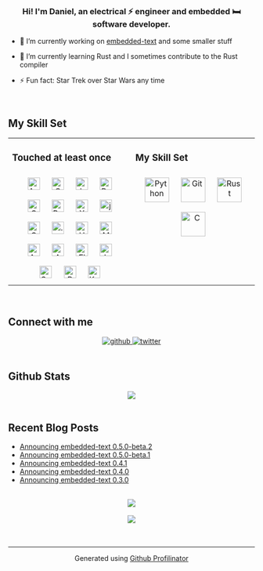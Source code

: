 ### <div align="center">Hi! I'm Daniel, an electrical ⚡ engineer and embedded 🛏 software developer.</div>  
  

- 🔭 I’m currently working on [embedded-text](https://github.com/embedded-graphics/embedded-text) and some smaller stuff  
  

- 🌱 I’m currently learning Rust and I sometimes contribute to the Rust compiler  
  

- ⚡ Fun fact: Star Trek over Star Wars any time   
  

<br/>  


## My Skill Set  
<table><tr><td valign="top" width="50%">



### Touched at least once  
<div align="center">  
<img style="margin: 10px" src="https://profilinator.rishav.dev/skills-assets/android-original-wordmark.svg" alt="Android" height="25" />  
<img style="margin: 10px" src="https://profilinator.rishav.dev/skills-assets/cplusplus-original.svg" alt="C++" height="25" />  
<img style="margin: 10px" src="https://profilinator.rishav.dev/skills-assets/javascript-original.svg" alt="JavaScript" height="25" />  
<img style="margin: 10px" src="https://profilinator.rishav.dev/skills-assets/raspberrypi.png" alt="Raspberry Pi" height="25" />  
<img style="margin: 10px" src="https://profilinator.rishav.dev/skills-assets/css3-original-wordmark.svg" alt="CSS3" height="25" />  
<img style="margin: 10px" src="https://profilinator.rishav.dev/skills-assets/rails-original-wordmark.svg" alt="Ruby on Rails" height="25" />  
<img style="margin: 10px" src="https://profilinator.rishav.dev/skills-assets/xampp.png" alt="XAMPP" height="25" />  
<img style="margin: 10px" src="https://profilinator.rishav.dev/skills-assets/jquery.png" alt="jQuery" height="25" />  
<img style="margin: 10px" src="https://profilinator.rishav.dev/skills-assets/csharp-original.svg" alt="C#" height="25" />  
<img style="margin: 10px" src="https://profilinator.rishav.dev/skills-assets/dot-net-original-wordmark.svg" alt=".NET" height="25" />  
<img style="margin: 10px" src="https://profilinator.rishav.dev/skills-assets/html5-original-wordmark.svg" alt="HTML5" height="25" />  
<img style="margin: 10px" src="https://profilinator.rishav.dev/skills-assets/mysql-original-wordmark.svg" alt="MySQL" height="25" />  
<img style="margin: 10px" src="https://profilinator.rishav.dev/skills-assets/arduino.png" alt="Arduino" height="25" />  
<img style="margin: 10px" src="https://profilinator.rishav.dev/skills-assets/amazonwebservices-original-wordmark.svg" alt="AWS" height="25" />  
<img style="margin: 10px" src="https://profilinator.rishav.dev/skills-assets/electron-original.svg" alt="Electron" height="25" />  
<img style="margin: 10px" src="https://profilinator.rishav.dev/skills-assets/java-original-wordmark.svg" alt="Java" height="25" />  
<img style="margin: 10px" src="https://profilinator.rishav.dev/skills-assets/symfony_black_03.svg" alt="Symfony" height="25" />  
<img style="margin: 10px" src="https://profilinator.rishav.dev/skills-assets/php-original.svg" alt="PHP" height="25" />  
<img style="margin: 10px" src="https://profilinator.rishav.dev/skills-assets/apache_kafka-icon.svg" alt="Kafka" height="25" />  
</div>

</td><td valign="top" width="50%">



### My Skill Set  
<div align="center">  
<img style="margin: 10px" src="https://profilinator.rishav.dev/skills-assets/python-original.svg" alt="Python" height="50" />  
<img style="margin: 10px" src="https://profilinator.rishav.dev/skills-assets/git-scm-icon.svg" alt="Git" height="50" />  
<img style="margin: 10px" src="https://profilinator.rishav.dev/skills-assets/rust-plain.svg" alt="Rust" height="50" />  
<img style="margin: 10px" src="https://profilinator.rishav.dev/skills-assets/c-original.svg" alt="C" height="50" />  
</div>

</td></tr></table>  

<br/>  


## Connect with me  
<div align="center">
<a href="https://github.com/bugadani" target="_blank">
<img src=https://img.shields.io/badge/github-%2324292e.svg?&style=for-the-badge&logo=github&logoColor=white alt=github style="margin-bottom: 5px;" />
</a>
<a href="https://twitter.com/@bugadani" target="_blank">
<img src=https://img.shields.io/badge/twitter-%2300acee.svg?&style=for-the-badge&logo=twitter&logoColor=white alt=twitter style="margin-bottom: 5px;" />
</a>  
</div>  
  

<br/>  


## Github Stats  
<div align="center"><img src="https://github-readme-stats.vercel.app/api/top-langs/?username=bugadani&hide_border=true&layout=compact" align="center" /></div>  

<br/>  


## Recent Blog Posts  
<!-- BLOG-POST-LIST:START -->
- [Announcing embedded-text 0.5.0-beta.2](https://bugadani.github.io/rust/embedded-graphics/embedded-text/2021/07/10/embedded-text.html?utm_source=rss_feed&utm_medium=blog)
- [Announcing embedded-text 0.5.0-beta.1](https://bugadani.github.io/rust/embedded-graphics/embedded-text/2021/06/04/embedded-text.html?utm_source=rss_feed&utm_medium=blog)
- [Announcing embedded-text 0.4.1](https://bugadani.github.io/rust/embedded-graphics/embedded-text/2021/04/25/embedded-text.html?utm_source=rss_feed&utm_medium=blog)
- [Announcing embedded-text 0.4.0](https://bugadani.github.io/rust/embedded-graphics/embedded-text/2020/11/26/embedded-text.html?utm_source=rss_feed&utm_medium=blog)
- [Announcing embedded-text 0.3.0](https://bugadani.github.io/rust/embedded-graphics/embedded-text/2020/10/02/embedded-text.html?utm_source=rss_feed&utm_medium=blog)
<!-- BLOG-POST-LIST:END -->  

<br/>  

<div align="center"><img src="https://spotify-github-profile.vercel.app/api/view?uid=11134377067&cover_image=true&theme=compact" /></div>  

<br/>  

<div align="center">
<img src="https://komarev.com/ghpvc/?username=bugadani&&style=flat-square" align="center" />
</div>  
  

<br/>  


<br />

----
<div align="center">Generated using <a href="https://profilinator.rishav.dev/skills-assets/" target="_blank">Github Profilinator</a></div>
